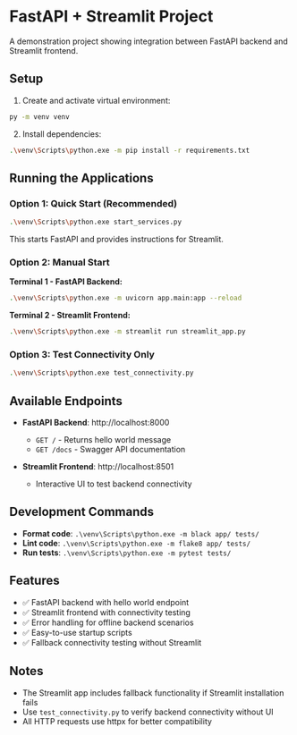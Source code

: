 # FastAPI + Streamlit Project

A demonstration project showing integration between FastAPI backend and Streamlit frontend.

## Setup

1. Create and activate virtual environment:
```bash
py -m venv venv
```

2. Install dependencies:
```bash
.\venv\Scripts\python.exe -m pip install -r requirements.txt
```

## Running the Applications

### Option 1: Quick Start (Recommended)
```bash
.\venv\Scripts\python.exe start_services.py
```
This starts FastAPI and provides instructions for Streamlit.

### Option 2: Manual Start

**Terminal 1 - FastAPI Backend:**
```bash
.\venv\Scripts\python.exe -m uvicorn app.main:app --reload
```

**Terminal 2 - Streamlit Frontend:**
```bash
.\venv\Scripts\python.exe -m streamlit run streamlit_app.py
```

### Option 3: Test Connectivity Only
```bash
.\venv\Scripts\python.exe test_connectivity.py
```

## Available Endpoints

- **FastAPI Backend**: http://localhost:8000
  - `GET /` - Returns hello world message
  - `GET /docs` - Swagger API documentation

- **Streamlit Frontend**: http://localhost:8501
  - Interactive UI to test backend connectivity

## Development Commands

- **Format code**: `.\venv\Scripts\python.exe -m black app/ tests/`
- **Lint code**: `.\venv\Scripts\python.exe -m flake8 app/ tests/`
- **Run tests**: `.\venv\Scripts\python.exe -m pytest tests/`

## Features

- ✅ FastAPI backend with hello world endpoint
- ✅ Streamlit frontend with connectivity testing  
- ✅ Error handling for offline backend scenarios
- ✅ Easy-to-use startup scripts
- ✅ Fallback connectivity testing without Streamlit

## Notes

- The Streamlit app includes fallback functionality if Streamlit installation fails
- Use `test_connectivity.py` to verify backend connectivity without UI
- All HTTP requests use httpx for better compatibility